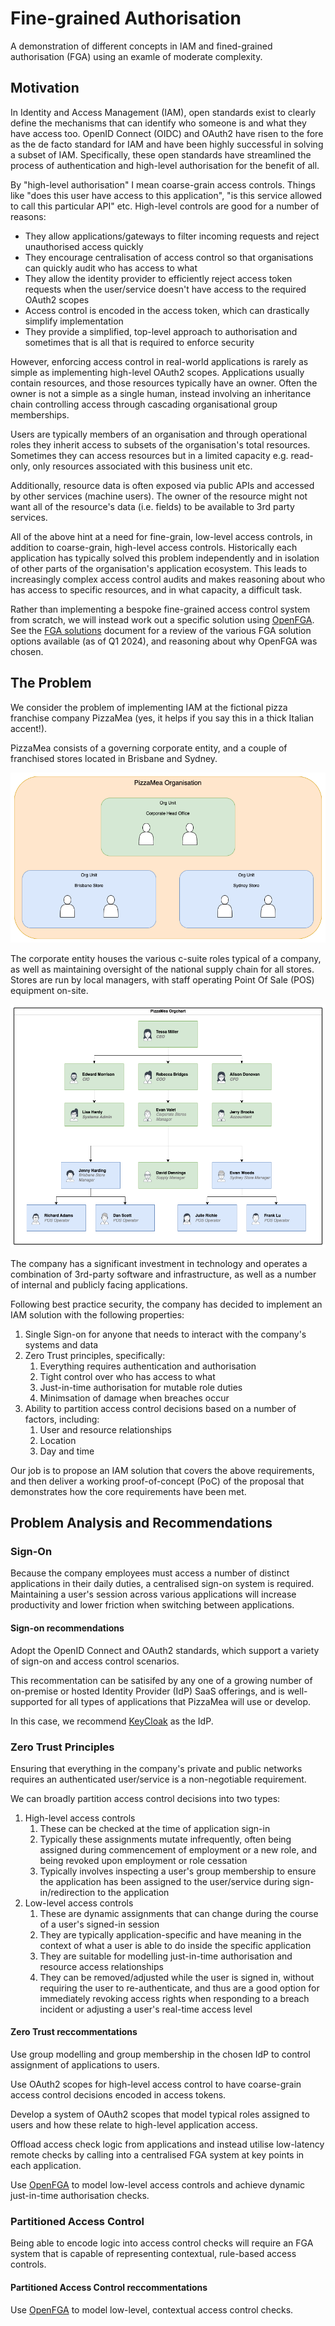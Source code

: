 # Fine-grained Authorisation

A demonstration of different concepts in IAM and fined-grained authorisation (FGA) using an examle of moderate complexity.

## Motivation

In Identity and Access Management (IAM), open standards exist to clearly define the mechanisms that can identify who someone is and what they have access too. 
OpenID Connect (OIDC) and OAuth2 have risen to the fore as the de facto standard for IAM and have been highly successful in solving a subset of IAM. Specifically, these open standards have streamlined the process of authentication and high-level authorisation for the benefit of all.

By "high-level authorisation" I mean coarse-grain access controls.  Things like "does this user have access to this application", "is this service allowed to call this particular API" etc. High-level controls are good for a number of reasons:

* They allow applications/gateways to filter incoming requests and reject unauthorised access quickly
* They encourage centralisation of access control so that organisations can quickly audit who has access to what
* They allow the identity provider to efficiently reject access token requests when the user/service doesn't have access to the required OAuth2 scopes
* Access control is encoded in the access token, which can drastically simplify implementation
* They provide a simplified, top-level approach to authorisation and sometimes that is all that is required to enforce security

However, enforcing access control in real-world applications is rarely as simple as implementing high-level OAuth2 scopes. Applications usually contain resources, and those resources typically have an owner. Often the owner is not a simple as a single human, instead involving an inheritance chain controlling access through cascading organisational group memberships.

Users are typically members of an organisation and through operational roles they inherit access to subsets of the organisation's total resources. Sometimes they can access resources but in a limited capacity e.g. read-only, only resources associated with this business unit etc.

Additionally, resource data is often exposed via public APIs and accessed by other services (machine users). The owner of the resource might not want all of the resource's data (i.e. fields) to be available to 3rd party services.

All of the above hint at a need for fine-grain, low-level access controls, in addition to coarse-grain, high-level access controls. Historically each application has typically solved this problem independently and in isolation of other parts of the organisation's application ecosystem. This leads to increasingly complex access control audits and makes reasoning about who has access to specific resources, and in what capacity, a difficult task.

Rather than implementing a bespoke fine-grained access control system from scratch, we will instead work out a specific solution using [OpenFGA](https://openfga.dev/). See the [FGA solutions](./docs/fga_solutions.md) document for a review of the various FGA solution options available (as of Q1 2024), and reasoning about why OpenFGA was chosen.

## The Problem

We consider the problem of implementing IAM at the fictional pizza franchise company PizzaMea (yes, it helps if you say this in a thick Italian accent!).

PizzaMea consists of a governing corporate entity, and a couple of franchised stores located in Brisbane and Sydney.

![Org units](./docs/images/org_units.png)

The corporate entity houses the various c-suite roles typical of a company, as well as maintaining oversight of the national supply chain for all stores. Stores are run by local managers, with staff operating Point Of Sale (POS) equipment on-site.

![Org chart](./docs/images/org_chart.png)

The company has a significant investment in technology and operates a combination of 3rd-party software and infrastructure, as well as a number of internal and publicly facing applications.

Following best practice security, the company has decided to implement an IAM solution with the following properties:

1. Single Sign-on for anyone that needs to interact with the company's systems and data
2. Zero Trust principles, specifically:
    1. Everything requires authentication and authorisation
    2. Tight control over who has access to what
    3. Just-in-time authorisation for mutable role duties
    4. Minimsation of damage when breaches occur
3. Ability to partition access control decisions based on a number of factors, including:
    1. User and resource relationships
    2. Location
    3. Day and time

Our job is to propose an IAM solution that covers the above requirements, and then deliver a working proof-of-concept (PoC) of the proposal that demonstrates how the core requirements have been met.

## Problem Analysis and Recommendations

### Sign-On

Because the company employees must access a number of distinct applications in their daily duties, a centralised sign-on system is required. Maintaining a user's session across various applications will increase productivity and lower friction when switching between applications.

#### Sign-on recommendations

Adopt the OpenID Connect and OAuth2 standards, which support a variety of sign-on and access control scenarios.

This recommentation can be satisifed by any one of a growing number of on-premise or hosted Identity Provider (IdP) SaaS offerings, and is well-supported for all types of applications that PizzaMea will use or develop.

In this case, we recommend [KeyCloak](https://www.keycloak.org/) as the IdP.

### Zero Trust Principles

Ensuring that everything in the company's private and public networks requires an authenticated user/service is a non-negotiable requirement.

We can broadly partition access control decisions into two types:

1. High-level access controls
    1. These can be checked at the time of application sign-in
    2. Typically these assignments mutate infrequently, often being assigned during commencement of employment or a new role, and being revoked upon employment or role cessation
    2. Typically involves inspecting a user's group membership to ensure the application has been assigned to the user/service during sign-in/redirection to the application
2. Low-level access controls
    1. These are dynamic assignments that can change during the course of a user's signed-in session
    2. They are typically application-specific and have meaning in the context of what a user is able to do inside the specific application
    3. They are suitable for modelling just-in-time authorisation and resource access relationships
    4. They can be removed/adjusted while the user is signed in, without requiring the user to re-authenticate, and thus are a good option for immediately revoking access rights when responding to a breach incident or adjusting a user's real-time access level

#### Zero Trust reccommentations

Use group modelling and group membership in the chosen IdP to control assignment of applications to users.

Use OAuth2 scopes for high-level access control to have coarse-grain access control decisions encoded in access tokens.

Develop a system of OAuth2 scopes that model typical roles assigned to users and how these relate to high-level application access.

Offload access check logic from applications and instead utilise low-latency remote checks by calling into a centralised FGA system at key points in each application.

Use [OpenFGA](https://openfga.dev/) to model low-level access controls and achieve dynamic just-in-time authorisation checks. 


### Partitioned Access Control

Being able to encode logic into access control checks will require an FGA system that is capable of representing contextual, rule-based access controls.

#### Partitioned Access Control reccommentations

Use [OpenFGA](https://openfga.dev/docs/modeling/contextual-time-based-authorization) to model low-level, contextual access control checks.
